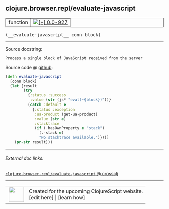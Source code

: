 ## clojure.browser.repl/evaluate-javascript



 <table border="1">
<tr>
<td>function</td>
<td><a href="https://github.com/cljsinfo/cljs-api-docs/tree/0.0-927"><img valign="middle" alt="[+] 0.0-927" title="Added in 0.0-927" src="https://img.shields.io/badge/+-0.0--927-lightgrey.svg"></a> </td>
</tr>
</table>


 <samp>
(__evaluate-javascript__ conn block)<br>
</samp>

---





Source docstring:

```
Process a single block of JavaScript received from the server
```


Source code @ [github](https://github.com/clojure/clojurescript/blob/r1.7.10/src/main/cljs/clojure/browser/repl.cljs#L42-L57):

```clj
(defn evaluate-javascript
  [conn block]
  (let [result
        (try
          {:status :success
           :value (str (js* "eval(~{block})"))}
          (catch :default e
            {:status :exception
             :ua-product (get-ua-product)
             :value (str e)
             :stacktrace
             (if (.hasOwnProperty e "stack")
               (.-stack e)
               "No stacktrace available.")}))]
    (pr-str result)))
```

<!--
Repo - tag - source tree - lines:

 <pre>
clojurescript @ r1.7.10
└── src
    └── main
        └── cljs
            └── clojure
                └── browser
                    └── <ins>[repl.cljs:42-57](https://github.com/clojure/clojurescript/blob/r1.7.10/src/main/cljs/clojure/browser/repl.cljs#L42-L57)</ins>
</pre>

-->

---



###### External doc links:

[`clojure.browser.repl/evaluate-javascript` @ crossclj](http://crossclj.info/fun/clojure.browser.repl.cljs/evaluate-javascript.html)<br>

---

 <table>
<tr><td>
<img valign="middle" align="right" width="48px" src="http://i.imgur.com/Hi20huC.png">
</td><td>
Created for the upcoming ClojureScript website.<br>
[edit here] | [learn how]
</td></tr></table>

[edit here]:https://github.com/cljsinfo/cljs-api-docs/blob/master/cljsdoc/clojure.browser.repl/evaluate-javascript.cljsdoc
[learn how]:https://github.com/cljsinfo/cljs-api-docs/wiki/cljsdoc-files

<!--

This information was too distracting to show to readers, but I'll leave it
commented here since it is helpful to:

- pretty-print the data used to generate this document
- and show how to retrieve that data



The API data for this symbol:

```clj
{:ns "clojure.browser.repl",
 :name "evaluate-javascript",
 :signature ["[conn block]"],
 :history [["+" "0.0-927"]],
 :type "function",
 :full-name-encode "clojure.browser.repl/evaluate-javascript",
 :source {:code "(defn evaluate-javascript\n  [conn block]\n  (let [result\n        (try\n          {:status :success\n           :value (str (js* \"eval(~{block})\"))}\n          (catch :default e\n            {:status :exception\n             :ua-product (get-ua-product)\n             :value (str e)\n             :stacktrace\n             (if (.hasOwnProperty e \"stack\")\n               (.-stack e)\n               \"No stacktrace available.\")}))]\n    (pr-str result)))",
          :title "Source code",
          :repo "clojurescript",
          :tag "r1.7.10",
          :filename "src/main/cljs/clojure/browser/repl.cljs",
          :lines [42 57]},
 :full-name "clojure.browser.repl/evaluate-javascript",
 :docstring "Process a single block of JavaScript received from the server"}

```

Retrieve the API data for this symbol:

```clj
;; from Clojure REPL
(require '[clojure.edn :as edn])
(-> (slurp "https://raw.githubusercontent.com/cljsinfo/cljs-api-docs/catalog/cljs-api.edn")
    (edn/read-string)
    (get-in [:symbols "clojure.browser.repl/evaluate-javascript"]))
```

-->
